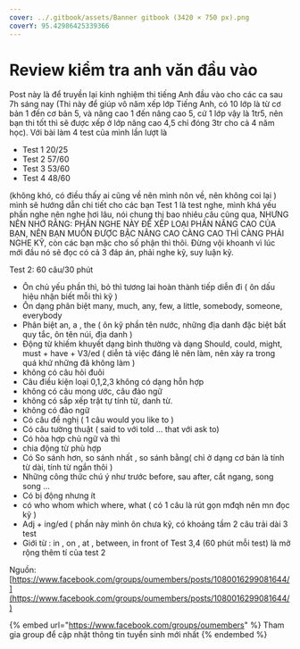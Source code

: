 ```yaml
---
cover: ../.gitbook/assets/Banner gitbook (3420 × 750 px).png
coverY: 95.42986425339366
---
```


# Review kiểm tra anh văn đầu vào

Post này là để truyền lại kinh nghiệm thi tiếng Anh đầu vào cho các ca sau 7h sáng nay (Thi này để giúp vô năm xếp lớp Tiếng Anh, có 10 lớp là từ cơ bản 1 đến cơ bản 5, và nâng cao 1 đến nâng cao 5, cứ 1 lớp vậy là 1tr5, nên bạn thi tốt thì sẽ được xếp ở lớp nâng cao 4,5 chỉ đóng 3tr cho cả 4 năm học). Với bài làm 4 test của mình lần lượt là&#x20;

* Test 1 20/25&#x20;
* Test 2 57/60&#x20;
* Test 3 53/60&#x20;
* Test 4 48/60&#x20;

(không khó, có điều thấy ai cũng về nên mình nôn về, nên không coi lại ) mình sẽ hướng dẫn chi tiết cho các bạn Test 1 là test nghe, mình khá yếu phần nghe nên nghe hơi lâu, nói chung thi bao nhiêu câu cũng qua, NHƯNG NÊN NHỚ RẰNG: PHẦN NGHE NÀY ĐỂ XẾP LOẠI PHẦN NÂNG CAO CỦA BẠN, NÊN BẠN MUỐN ĐƯỢC BẬC NÂNG CAO CÀNG CAO THÌ CÀNG PHẢI NGHE KỸ, còn các bạn mặc cho số phận thì thôi. Đừng vội khoanh vì lúc mới đầu nó sẽ đọc có cả 3 đáp án, phải nghe kỹ, suy luận kỹ.&#x20;

Test 2: 60 câu/30 phút

* Ôn chủ yếu phần thì, bỏ thì tương lai hoàn thành tiếp diễn đi ( ôn dấu hiệu nhận biết mỗi thì kỹ )
* Ôn dạng phân biệt many, much, any, few, a little, somebody, someone, everybody
* Phân biệt an, a , the ( ôn kỹ phần tên nước, những địa danh đặc biệt bất quy tắc, ôn tên núi, địa danh )
* Động từ khiếm khuyết dạng bình thường và dạng Should, could, might, must + have + V3/ed ( diễn tả việc đáng lẽ nên làm, nên xảy ra trong quá khứ những đã không làm )
* không có câu hỏi đuôi
* Câu điều kiện loại 0,1,2,3 không có dạng hỗn hợp
* không có câu mong ước, câu đảo ngữ
* không có sắp xếp trật tự tính từ, danh từ.
* không có đảo ngữ
* Có câu đề nghị ( 1 câu would you like to )
* Có câu tường thuật ( said to với told ... that với ask to)
* Có hòa hợp chủ ngữ và thì
* chia động từ phù hợp
* Có So sánh hơn, so sánh nhất , so sánh bằng( chỉ ở dạng cơ bản là tính từ dài, tính từ ngắn thôi )
* Những công thức chú ý như trước before, sau after, cắt ngang, song song ...
* Có bị động nhưng ít
* có who whom which where, what ( có 1 câu là rút gọn mđqh nên mn đọc kỹ )
* Adj + ing/ed ( phần này mình ôn chưa kỹ, có khoảng tầm 2 câu trải dài 3 test
* Giới từ : in , on , at , between, in front of Test 3,4 (60 phút mỗi test) là mở rộng thêm tí của test 2

Nguồn: [https://www.facebook.com/groups/oumembers/posts/1080016299081644/](https://www.facebook.com/groups/oumembers/posts/1080016299081644/)

{% embed url="https://www.facebook.com/groups/oumembers" %}
Tham gia group để cập nhật thông tin tuyển sinh mới nhất
{% endembed %}
